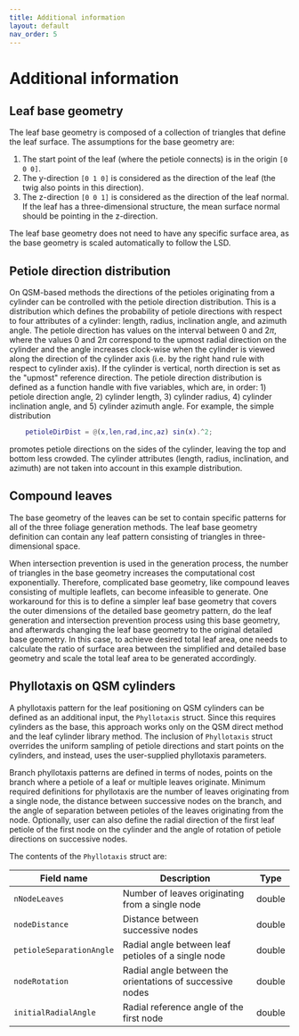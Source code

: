 ```yaml
---
title: Additional information
layout: default
nav_order: 5
---
```


# Additional information

## Leaf base geometry

The leaf base geometry is composed of a collection of triangles that define the leaf surface. The assumptions for the base geometry are:

1. The start point of the leaf (where the petiole connects) is in the origin `[0 0 0]`.
2. The y-direction `[0 1 0]` is considered as the direction of the leaf (the twig also points in this direction).
3. The z-direction `[0 0 1]` is considered as the direction of the leaf normal. If the leaf has a three-dimensional structure, the mean surface normal should be pointing in the z-direction.

The leaf base geometry does not need to have any specific surface area, as the base geometry is scaled automatically to follow the LSD.

## Petiole direction distribution

On QSM-based methods the directions of the petioles originating from a cylinder can be controlled with the petiole direction distribution. This is a distribution which defines the probability of petiole directions with respect to four attributes of a cylinder: length, radius, inclination angle, and azimuth angle. The petiole direction has values on the interval between 0 and $2\pi$, where the values 0 and $2\pi$ correspond to the upmost radial direction on the cylinder and the angle increases clock-wise when the cylinder is viewed along the direction of the cylinder axis (i.e. by the right hand rule with respect to cylinder axis). If the cylinder is vertical, north direction is set as the "upmost" reference direction. The petiole direction distribution is defined as a function handle with five variables, which are, in order: 1) petiole direction angle, 2) cylinder length, 3) cylinder radius, 4) cylinder inclination angle, and 5) cylinder azimuth angle. For example, the simple distribution

```matlab
    petioleDirDist = @(x,len,rad,inc,az) sin(x).^2;
```

promotes petiole directions on the sides of the cylinder, leaving the top and bottom less crowded. The cylinder attributes (length, radius, inclination, and azimuth) are not taken into account in this example distribution.


## Compound leaves

The base geometry of the leaves can be set to contain specific patterns for all of the three foliage generation methods. The leaf base geometry definition can contain any leaf pattern consisting of triangles in three-dimensional space.

When intersection prevention is used in the generation process, the number of triangles in the base geometry increases the computational cost exponentially. Therefore, complicated base geometry, like compound leaves consisting of multiple leaflets, can become infeasible to generate. One workaround for this is to define a simpler leaf base geometry that covers the outer dimensions of the detailed base geometry pattern, do the leaf generation and intersection prevention process using this base geometry, and afterwards changing the leaf base geometry to the original detailed base geometry. In this case, to achieve desired total leaf area, one needs to calculate the ratio of surface area between the simplified and detailed base geometry and scale the total leaf area to be generated accordingly.

## Phyllotaxis on QSM cylinders

A phyllotaxis pattern for the leaf positioning on QSM cylinders can be defined as an additional input, the `Phyllotaxis` struct. Since this requires cylinders as the base, this approach works only on the QSM direct method and the leaf cylinder library method. The inclusion of `Phyllotaxis` struct overrides the uniform sampling of petiole directions and start points on the cylinders, and instead, uses the user-supplied phyllotaxis parameters.

Branch phyllotaxis patterns are defined in terms of nodes, points on the branch where a petiole of a leaf or multiple leaves originate. Minimum required definitions for phyllotaxis are the number of leaves originating from a single node, the distance between successive nodes on the branch, and the angle of separation between petioles of the leaves originating from the node. Optionally, user can also define the radial direction of the first leaf petiole of the first node on the cylinder and the angle of rotation of petiole directions on successive nodes.

The contents of the `Phyllotaxis` struct are:

| Field name                     | Description                                               | Type   |
|--------------------------------|-----------------------------------------------------------|--------|
| `nNodeLeaves`                  | Number of leaves originating from a single node           | double |
| `nodeDistance`                 | Distance between successive nodes                         | double |
| `petioleSeparationAngle`       | Radial angle between leaf petioles of a single node       | double |
| `nodeRotation`                 | Radial angle between the orientations of successive nodes | double |
| `initialRadialAngle`           | Radial reference angle of the first node                  | double |
